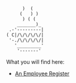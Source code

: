 ```
      )  (
     (   ) )
      ) ( (
    _______)_
 .-'---------|  
( C|/\/\/\/\/|
 '-./\/\/\/\/|
   '_________'
    '-------'
```
What you will find here:
* [An Employee Register](https://github.com/User25514/Employee-Login)
